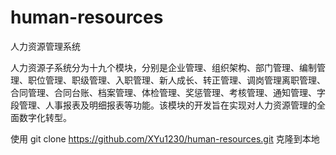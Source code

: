 # human-resources
人力资源管理系统

人力资源子系统分为十九个模块，分别是企业管理、组织架构、部门管理、编制管理、职位管理、职级管理、入职管理、新人成长、转正管理、调岗管理离职管理、合同管理、合同台账、档案管理、体检管理、奖惩管理、考核管理、通知管理、字段管理、人事报表及明细报表等功能。该模块的开发旨在实现对人力资源管理的全面数字化转型。

使用
git clone https://github.com/XYu1230/human-resources.git
克隆到本地

